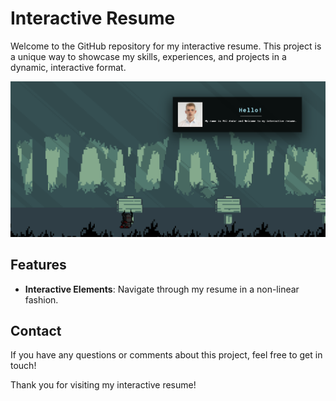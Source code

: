 # Interactive Resume

Welcome to the GitHub repository for my interactive resume. This project is a unique way to showcase my skills, experiences, and projects in a dynamic, interactive format.

![alt text](https://github.com/Andor71/Interactive_Resume/blob/main/resume.PNG?raw=true)

## Features

- **Interactive Elements**: Navigate through my resume in a non-linear fashion.

## Contact

If you have any questions or comments about this project, feel free to get in touch!

Thank you for visiting my interactive resume!
